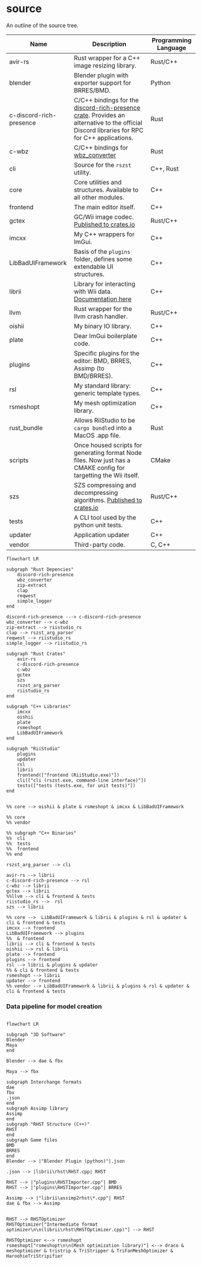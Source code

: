 # source
An outline of the source tree.

| Name              | Description                                             | Programming Language |
|-------------------|---------------------------------------------------------|----------------------|
| avir-rs           | Rust wrapper for a C++ image resizing library.          | Rust/C++             |
| blender           | Blender plugin with exporter support for BRRES/BMD.     | Python               |
| c-discord-rich-presence               | C/C++ bindings for the [discord-rich-presence crate](https://github.com/sardonicism-04/discord-rich-presence). Provides an alternative to the official Discord libraries for RPC for C++ applications.                         | Rust                  |
| c-wbz | C/C++ bindings for [wbz_converter](https://github.com/GnomedDev/wbz-to-szs-rs) | Rust |
| cli               | Source for the `rszst` utility.                         | C++, Rust                  |
| core              | Core utilities and structures. Available to all other modules. | C++              |
| frontend          | The main editor itself.                                 | C++                  |
| gctex             | GC/Wii image codec. [Published to crates.io](https://crates.io/crates/gctex) | Rust/C++          |
| imcxx             | My C++ wrappers for ImGui.                              | C++                  |
| LibBadUIFramework | Basis of the `plugins` folder, defines some extendable UI structures. |  C++   |
| librii            | Library for interacting with Wii data. [Documentation here](https://github.com/riidefi/RiiStudio/blob/master/source/librii/README.md)                 | C++                  |
| llvm              | Rust wrapper for the llvm crash handler.                | Rust/C++             |
| oishii            | My binary IO library.                                   | C++                  |
| plate             | Dear ImGui boilerplate code.                            | C++                  |
| plugins           | Specific plugins for the editor: BMD, BRRES, Assimp (to BMD/BRRES). | C++      |
| rsl               | My standard library: generic template types.            | C++                  |
| rsmeshopt         | My mesh optimization library.                           | C++                  |
| rust_bundle       | Allows RiiStudio to be `cargo bundle`d into a MacOS .app file. | Rust                 |
| scripts           | Once housed scripts for generating format Node files. Now just has a CMAKE config for targetting the Wii itself. | CMake                     |
| szs             | SZS compressing and decompressing algorithms. [Published to crates.io](https://crates.io/crates/szs) | Rust/C++          |
| tests             | A CLI tool used by the python unit tests.               | C++               |
| updater           | Application updater                                     | C++                     |
| vendor            | Third-party code.                                       | C, C++                     |


```mermaid
flowchart LR

subgraph "Rust Depencies"
	discord-rich-presence
	wbz_converter
    zip-extract
    clap
    reqwest
    simple_logger
end

discord-rich-presence ---> c-discord-rich-presence
wbz_converter --> c-wbz
zip-extract --> riistudio_rs
clap --> rszst_arg_parser
reqwest --> riistudio_rs
simple_logger --> riistudio_rs

subgraph "Rust Crates"
    avir-rs
	c-discord-rich-presence
	c-wbz
	gctex
	szs
    rszst_arg_parser
    riistudio_rs
end

subgraph "C++ Libraries"
	imcxx
	oishii
	plate
	rsmeshopt
	LibBadUIFramework
end

subgraph "RiiStudio"
    plugins
    updater
	rsl
	librii
    frontend(["frontend (RiiStudio.exe)"])
    cli(["cli (rszst.exe, command-line interface)"])
    tests(["tests (tests.exe, for unit tests)"])
end


%% core --> oishii & plate & rsmeshopt & imcxx & LibBadUIFramework

%% core
%% vendor

%% subgraph "C++ Binaries"
%% 	cli
%% 	tests
%% 	frontend
%% end

rszst_arg_parser --> cli

avir-rs --> librii
c-discord-rich-presence --> rsl
c-wbz --> librii
gctex --> librii
%%llvm --> cli & frontend & tests
riistudio_rs -->  rsl
szs --> librii

%% core -->  LibBadUIFramework & librii & plugins & rsl & updater & cli & frontend & tests
imcxx --> frontend
LibBadUIFramework --> plugins
%%  & frontend
librii --> cli & frontend & tests
oishii --> rsl & librii
plate --> frontend
plugins --> frontend
rsl --> librii & plugins & updater
%% & cli & frontend & tests
rsmeshopt --> librii
updater --> frontend
%% vendor --> LibBadUIFramework & librii & plugins & rsl & updater & cli & frontend & tests
```

### Data pipeline for model creation
```mermaid

flowchart LR

subgraph "3D Software"
Blender
Maya
end

Blender --> dae & fbx

Maya --> fbx

subgraph Interchange formats
dae
fbx
.json
end
subgraph Assimp library
Assimp
end
subgraph "RHST Structure (C++)"
RHST
end
subgraph Game files
BMD
BRRES
end
Blender --> |"Blender Plugin (python)"|.json

.json --> |librii\rhst\RHST.cpp| RHST

RHST --> |"plugins\RHSTImporter.cpp"| BMD
RHST --> |"plugins\RHSTImporter.cpp"| BRRES

Assimp --> |"librii\assimp2rhst\*.cpp"| RHST
dae & fbx --> Assimp


RHST --> RHSTOptimizer
RHSTOptimizer["Intermediate format optimizer\n\n(librii\rhst\RHSTOptimizer.cpp)"] --> RHST

RHSTOptimizer <--> rsmeshopt
rsmeshopt["rsmeshopt\n\n(Mesh optimization library)"] <--> draco & meshoptimizer & tristrip & TriStripper & TriFanMeshOptimizer & HaroohieTriStripifier
```
